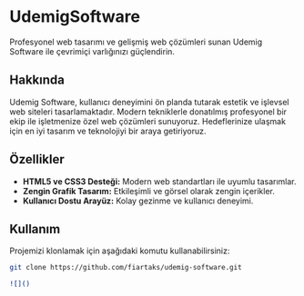 # UdemigSoftware
Profesyonel web tasarımı ve gelişmiş web çözümleri sunan Udemig Software ile çevrimiçi varlığınızı güçlendirin.
## Hakkında

Udemig Software, kullanıcı deneyimini ön planda tutarak estetik ve işlevsel web siteleri tasarlamaktadır. Modern tekniklerle donatılmış profesyonel bir ekip ile işletmenize özel web çözümleri sunuyoruz. Hedeflerinize ulaşmak için en iyi tasarım ve teknolojiyi bir araya getiriyoruz.
## Özellikler

- **HTML5 ve CSS3 Desteği:** Modern web standartları ile uyumlu tasarımlar.
- **Zengin Grafik Tasarım:** Etkileşimli ve görsel olarak zengin içerikler.
- **Kullanıcı Dostu Arayüz:** Kolay gezinme ve kullanıcı deneyimi.
## Kullanım

Projemizi klonlamak için aşağıdaki komutu kullanabilirsiniz:

```bash
git clone https://github.com/fiartaks/udemig-software.git

![]()

